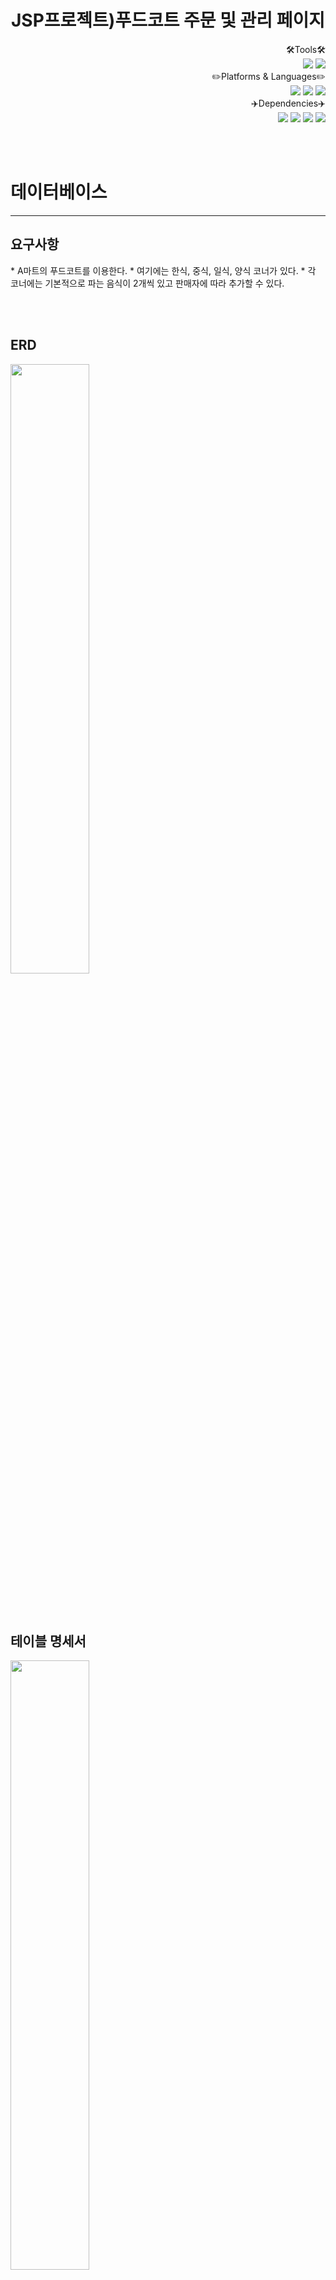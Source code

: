 <div align="center">
	<h1>JSP프로젝트)푸드코트 주문 및 관리 페이지</h1>
</div>

<div align="right">🛠️Tools🛠️</div>
<div align="right">
	<img src="https://img.shields.io/badge/MariaDB-6D4C41?style=flat&logo=MariaDB&logoColor=white" />
	<img src="https://img.shields.io/badge/IntelliJ-1976D2?style=flat&logo=IntelliJ IDEA&logoColor=white" />
</div>


<div align="right">✏️Platforms & Languages✏️</div>
<div align="right">
	<img src="https://img.shields.io/badge/Java-007396?style=flat"/>
	<img src="https://img.shields.io/badge/HTML5-F57C00?style=flat&logo=HTML5&logoColor=white" />
	<img src="https://img.shields.io/badge/CSS3-1572B6?style=flat&logo=CSS3&logoColor=white" />
</div>

<div align="right">✈️Dependencies✈️</div>
<div align="right">
	<img src="https://img.shields.io/badge/MariaDB Driver-6D4C41?style=flatstyle=flat&logo=MariaDB&logoColor=white" />
	<img src="https://img.shields.io/badge/Thymeleaf-33691E?style=flat&logo=Thymeleaf&logoColor=white" />
	<img src="https://img.shields.io/badge/Lombok-F4511E?style=flat"/>
	<img src="https://img.shields.io/badge/Spring Data JPA-558B2F?style=flat"/>
	
</div>

<br /><br />
# 데이터베이스
<hr />
<h2>요구사항</h2>
* A마트의 푸드코트를 이용한다.
* 여기에는 한식, 중식, 일식, 양식 코너가 있다.
* 각 코너에는 기본적으로 파는 음식이 2개씩 있고 판매자에 따라 추가할 수 있다.

<br /><br />
## ERD
<img src="https://github.com/JH101010/Food_Court/assets/111873058/79f2f01f-bb9e-4244-8924-4263afb60232" width="50%" height="50%"/>

<br /><br />
## 테이블 명세서
<img src="https://github.com/JH101010/Food_Court/assets/111873058/57d3a893-228f-4d59-b4ec-1a3033b65522" width="50%" height="50%">

<br /><br />
## 샘플 데이터
DataLoader 파일을 만들어 서버가 처음 시작될 시 실행되어 데이터베이스에 기본값들이 자동으로 입력된다.
<div>
	<div>기본데이터</div>
	<img src="https://github.com/JH101010/Food_Court/assets/111873058/43e988fa-c2be-4f98-96c7-658d2f51cd03" width="20%" height="20%">
</div>
<table>
	<tr>
		<td>
			1. 조회<br />
			SELECT * FROM food_corner WHERE corner_num = 1;
		</td>
		<td>
			2. 삽입<br />
			INSERT INTO food_corner VALUES(5, 'test1');
		</td>
  	</tr>
	<tr>
		<td>
			<img src="https://github.com/JH101010/Food_Court/assets/111873058/fe02b4c5-d9a3-4827-aae6-40bb975ad6a9" width="50%" height="75%">
		</td>
		<td>
			<img src="https://github.com/JH101010/Food_Court/assets/111873058/f58f419e-197d-4baf-a878-131a9d443be7" width="50%" height="75%">
		</td>
  	</tr>
	<tr>
		<td>
			3. 수정<br />
			UPDATE food_corner SET corner_name='test1_re' where corner_num = 5;
		</td>
		<td>
			4. 삭제<br />
			DELETE FROM food_corner WHERE corner_num = 5;
		</td>
  	</tr>
	<tr>
		<td>
			<img src="https://github.com/JH101010/Food_Court/assets/111873058/2b6149ef-b218-4ed9-81d0-109743788c89" width="50%" height="75%">
		</td>
		<td>
			<img src="https://github.com/JH101010/Food_Court/assets/111873058/25e55c78-12b7-488d-bf07-4cde93768a4e" width="70%" height="95%">
		</td>
  	</tr>
   </table>
<br /><br />

# 실행화면
<hr />


### 1. 메인화면
<img src="https://github.com/JH101010/Food_Court/assets/111873058/3119ae5d-4858-4369-82ed-8df7a11eaa0c" width="70%" height="70%">
<br />
우측 상단의 ID와 PW는 관리자 전용 로그인 칸.
ID : admin , PW : 1234 입력 시 관리자모드로 로그인.

관리자 접속 시 기능은 뒤에서 설명

홈으로 또는 FOOD COURT 클릭 시 시작화면으로 이동

우측 상단의 이름은 고객 로그인 칸.
고객으로 접속해야만 주문을 할 수 있다.
<br /><br />


### 2. 코너 선택 시
각 코너 별로 실행 시 넣은 기본 메뉴들이 들어가있다.
<table>
	<tr>
		<td>
			<img src="https://github.com/JH101010/Food_Court/assets/111873058/d022e8c1-9db5-44fd-8c32-1b5b8b4d1758" width="70%" height="70%">
		</td>
  		<td>
	  		<img src="https://github.com/JH101010/Food_Court/assets/111873058/e82fdf4a-2a07-43a4-a848-ebd286dcdd97" width="70%" height="70%">
  		</td>
	</tr>
	<tr>
		<td>
			<img src="https://github.com/JH101010/Food_Court/assets/111873058/3dc31f96-18fb-4619-8264-7a9f8b3ef70d" width="70%" height="70%">
		</td>
  		<td>
	  		<img src="https://github.com/JH101010/Food_Court/assets/111873058/278d7d2b-70cd-4eba-bcd0-4fdbe2759993" width="70%" height="70%">
  		</td>
	</tr>
</table>
<br />
또한 고객으로 로그인을 하지않아 장바구니 추가에 추가할 방법이 없다.
<br /><br />


### 3. 로그인 및 장바구니에 담기
우측 상단에 고객으로 로그인 후 모습
<br />
<img src="https://github.com/JH101010/Food_Court/assets/111873058/c97c287e-5379-4e42-b36a-e67e09186556" width="70%" height="70%">
<br />
고객으로 로그인 시 우측에 장바구니 추가 버튼이 생긴다.
<br /><br />


### 4. 장바구니
파전, 고기라면, 탕수육을 장바구니에 추가 후, 고기라면을 장바구니에서 제외시킨 모습이다.
<img src="https://github.com/JH101010/Food_Court/assets/111873058/e0792c6f-1f08-4897-b4d4-f801f28ffe87" width="70%" height="70%">
<img src="https://github.com/JH101010/Food_Court/assets/111873058/22666760-0ac8-41a9-a01f-bae9e7ffcb18" width="70%" height="70%">
<br /><br />


### 5. 대기현황
현재 주문대기 중인 고객들의 현황을 나타내고 있다.
<img src="https://github.com/JH101010/Food_Court/assets/111873058/bf979e53-8b70-4b33-9cf8-34c1855527c9" width="70%" height="70%">
<br /><br />

# 관리자 계정
<hr />

### 1. 관리자 계정으로 접속 시에 우측하단에 메뉴 추가 버튼이 생성된다.
<img src="https://github.com/JH101010/Food_Court/assets/111873058/fa7bb610-0c1c-46d7-9136-2d5317dbc7d4" width="70%" height="70%">
<br /><br />

